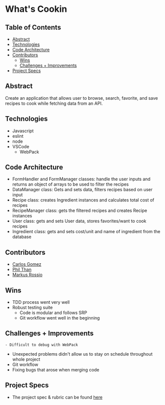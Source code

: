 # What's Cookin
## Table of Contents
  - [Abstract](#abstract)
  - [Technologies](#technologies)
  - [Code Architecture](#code-architecture)
  - [Contributors](#contributors)
	- [Wins](#wins)
	- [Challenges + Improvements](#challenges-+-Improvements)
  - [Project Specs](#project-specs)

## Abstract
  Create an application that allows user to browse, search, favorite, and save recipes to cook while fetching data from an API.

## Technologies
  - Javascript
  - eslint
  - node
  - VSCode
	- WebPack

## Code Architecture
  - FormHandler and FormManager classes: handle the user inputs and returns an object of arrays to be used to filter the recipes
  - DataManager class: Gets and sets data, filters recipes based on user input
  - Recipe class: creates Ingredient instances and calculates total cost of recipes
  - RecipeManager class: gets the filtered recipes and creates Recipe instances
  - User class: gets and sets User data, stores favorites/want to cook recipes
  - Ingredient class: gets and sets cost/unit and name of ingredient from the database

## Contributors
  - [Carlos Gomez](https://github.com/karmacarlos)
  - [Phil Than](https://github.com/pthan1)
  - [Markus Rossio](https://github.com/Markus-Xavier)

## Wins
  - TDD process went very well
  - Robust testing suite
	- Code is modular and follows SRP
	- Git workflow went well in the beginning

## Challenges + Improvements
	- Difficult to debug with WebPack
  - Unexpected problems didn't allow us to stay on schedule throughout whole project
  - Git workflow
  - Fixing bugs that arose when merging code

## Project Specs
  - The project spec & rubric can be found [here](https://frontend.turing.edu/projects/whats-cookin-part-one.html)

```